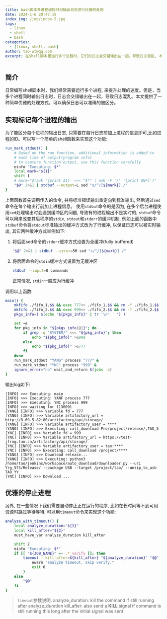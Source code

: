 ```yaml
---
title: bash脚本多进程编程时对输出日志进行优雅的处理
date: 2024-1-6 20:47:19
index_img: /img/index-5.jpg
tags:
  - linux
  - shell
  - bash
categories:
  - [linux, shell, bash]
author: tao-wt@qq.com
excerpt: 在Shell脚本里运行多个进程时，它们的日志会交错输出在一起，导致日志混乱, 本文提供了一种优雅的处理方式
---
```

## 简介
日常编写shell脚本时，我们经常需要运行多个进程, 来提升处理的速度。但是，当多个进程同时输出日志时，日志会交错输出在一起，导致日志混乱。本文提供了一种简单优雅的处理方式，可以确保日志可以准确的被区分。

## 实现标记每个进程的输出
为了能区分每个进程的输出日志, 只需要在每行日志前加上进程的信息即可,比如进程的ID。可以写一个简单的shell函数来实现这个功能:
```bash
run_mark_stdout() {
    # Based on the run function, additional information is added to
    # each line of output(program info)
    # to capture function output, use this function carefully
    einfo "Executing: $*"
    local mark="${1}"
    shift 1
    # mark="$(awk '{print $1}' <<< "$*" | awk -F '/' '{print $NF}')"
    "$@" 2>&1 | stdbuf --output=L sed "s/^/[${mark}] /"
}
```
上面函数首先调用传入的命令, 并将标准错误输出重定向到标准输出, 然后通过`sed`命令在每个输出行前加上进程信息。
使用`stdbuf`命令的是因为, 在多个后台进程使用`sed`处理输出时会遇到缓冲区的问题, 导致有的进程输出不是实时的; `stdbuf`命令可以用来改变其后程序的`stdin`, `stdout`和`stderr`的缓冲机制, 例如上面的函数中`stdbuf`命令将`stdout`标准输出的缓冲方式改为了行缓冲, 以保证日志可以被实时输出, 其它两种缓冲方式举例如下:
1. 将后面sed命令的`stderr`缓冲方式设置为全缓冲(fully buffered)
    ```bash
    "$@" 2>&1 | stdbuf --error=5M sed "s/^/[${mark}] /"
    ```
2. 将后面命令的`stdin`缓冲方式设置为无缓冲区
    ```bash
    stdbuf --input=0 commands
    ```
    正常情况, `stdin`一般应为行缓冲

调用以上函数:
```bash
main() {
    mkfifo ./fifo_1.$$ && exec 777<> ./fifo_1.$$ && rm -f ./fifo_1.$$
    mkfifo ./fifo_2.$$ && exec 999<> ./fifo_2.$$ && rm -f ./fifo_2.$$
    pkgs_info=( $(echo "${pkgs_info}" | tr '\n' ' ') )

    set +e
    for pkg_info in "${pkgs_info[@]}"; do
        if grep -q "SYSTEM/" <<< "${pkg_info}"; then
            echo "${pkg_info}" >&999
        else
            echo "${pkg_info}" >&777
        fi
    done
    run_mark_stdout "YANG" process "777" &
    run_mark_stdout "YNC" process "999" &
    ignore_error="no" wait_and_return $(jobs -p)
}
```

输出log如下:
```log
[INFO] >>> Executing: main
[INFO] >>> Executing: YANF process 777
[INFO] >>> Executing: YNC process 999
[INFO] >>> waiting for 1130091
[YANG] [INFO] >>> Variable fd = 777
[YANG] [INFO] >>> Variable artifactory_url = http://8.69.5.82:80/artifactory/api/storage/
[YANG] [INFO] >>> Variable artifactory_user = ****
[YANG] [INFO] >>> Executing: call_download Pro/project/release/,TAO_5
[YNC] [INFO] >>> Variable fd = 999
[YNC] [INFO] >>> Variable artifactory_url = https://test-jfrog.tao.cn/artifactory/api/storage/
[YNC] [INFO] >>> Variable artifactory_user = tao:****
[YNC] [INFO] >>> Executing: call_download /project/****
[YANG] [INFO] >>> Download release...
[YANG] [INFO] >>> Executing: python3 /home/tao/jenkins/workspace/auto_download/downloader.py --uri Yrg_575/Release/ --package USB --target /project/tao/ --unzip_to_usb TAO_YY
[YNC] [INFO] >>> Download ...
```

## 优雅的停止进程
另外, 在一些情况下我们需要自动停止正在运行的程序, 比如在长时间等不到可用资源时跳过等待等待, 可以用`timeout`命令来实现这个功能:
```bash
analyze_with_timeout() {
    local analyze_duration="${1}"
    local kill_after="${2}"
    must_have_var analyze_duration kill_after

    shift 2
    einfo "Executing: $*"
    if [[ "${JOB_NAME}" =~ .*_verify ]]; then
        timeout --kill-after=${kill_after} "${analyze_duration}" "$@" || {
            ewarn "analyze timeout, skip verify."
            exit 0
        }
    else
        "$@"
    fi
}
```
> `timeout`参数说明:
> analyze_duration: kill the command if still running after analyze_duration
> kill_after: also send a **KILL** signal if command is still running this long after the initial signal was sent
